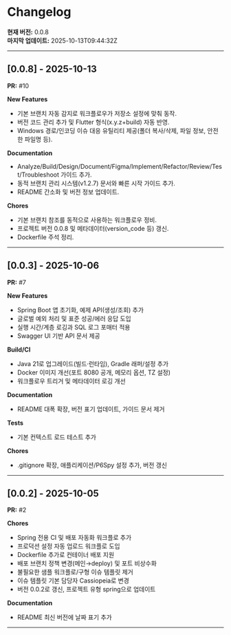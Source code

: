 # Changelog

**현재 버전:** 0.0.8  
**마지막 업데이트:** 2025-10-13T09:44:32Z  

---

## [0.0.8] - 2025-10-13

**PR:** #10  

**New Features**
- 기본 브랜치 자동 감지로 워크플로우가 저장소 설정에 맞춰 동작.
- 버전 코드 관리 추가 및 Flutter 형식(x.y.z+build) 자동 반영.
- Windows 경로/인코딩 이슈 대응 유틸리티 제공(폴더 복사/삭제, 파일 정보, 안전한 파일명 등).

**Documentation**
- Analyze/Build/Design/Document/Figma/Implement/Refactor/Review/Test/Troubleshoot 가이드 추가.
- 동적 브랜치 관리 시스템(v1.2.7) 문서와 빠른 시작 가이드 추가.
- README 간소화 및 버전 정보 업데이트.

**Chores**
- 기본 브랜치 참조를 동적으로 사용하는 워크플로우 정비.
- 프로젝트 버전 0.0.8 및 메타데이터(version_code 등) 갱신.
- Dockerfile 주석 정리.

---

## [0.0.3] - 2025-10-06

**PR:** #7  

**New Features**
- Spring Boot 앱 초기화, 예제 API(생성/조회) 추가
- 글로벌 예외 처리 및 표준 성공/에러 응답 도입
- 실행 시간/계층 로깅과 SQL 로그 포매터 적용
- Swagger UI 기반 API 문서 제공

**Build/CI**
- Java 21로 업그레이드(빌드·런타임), Gradle 래퍼/설정 추가
- Docker 이미지 개선(포트 8080 공개, 메모리 옵션, TZ 설정)
- 워크플로우 트리거 및 메타데이터 로깅 개선

**Documentation**
- README 대폭 확장, 버전 표기 업데이트, 가이드 문서 제거

**Tests**
- 기본 컨텍스트 로드 테스트 추가

**Chores**
- .gitignore 확장, 애플리케이션/P6Spy 설정 추가, 버전 갱신

---

## [0.0.2] - 2025-10-05

**PR:** #2  

**Chores**
- Spring 전용 CI 및 배포 자동화 워크플로 추가
- 프로덕션 설정 자동 업로드 워크플로 도입
- Dockerfile 추가로 컨테이너 배포 지원
- 배포 브랜치 정책 변경(메인→deploy) 및 포트 비상수화
- 불필요한 샘플 워크플로/구형 이슈 템플릿 제거
- 이슈 템플릿 기본 담당자 Cassiopeia로 변경
- 버전 0.0.2로 갱신, 프로젝트 유형 spring으로 업데이트

**Documentation**
- README 최신 버전에 날짜 표기 추가

---

